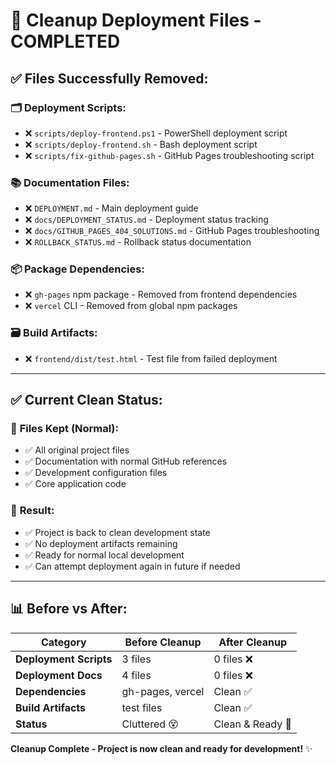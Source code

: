 # 🧹 Cleanup Deployment Files - COMPLETED

## ✅ **Files Successfully Removed:**

### 🗂️ **Deployment Scripts:**
- ❌ `scripts/deploy-frontend.ps1` - PowerShell deployment script
- ❌ `scripts/deploy-frontend.sh` - Bash deployment script  
- ❌ `scripts/fix-github-pages.sh` - GitHub Pages troubleshooting script

### 📚 **Documentation Files:**
- ❌ `DEPLOYMENT.md` - Main deployment guide
- ❌ `docs/DEPLOYMENT_STATUS.md` - Deployment status tracking
- ❌ `docs/GITHUB_PAGES_404_SOLUTIONS.md` - GitHub Pages troubleshooting
- ❌ `ROLLBACK_STATUS.md` - Rollback status documentation

### 📦 **Package Dependencies:**
- ❌ `gh-pages` npm package - Removed from frontend dependencies
- ❌ `vercel` CLI - Removed from global npm packages

### 🗃️ **Build Artifacts:**
- ❌ `frontend/dist/test.html` - Test file from failed deployment

---

## ✅ **Current Clean Status:**

### 📁 **Files Kept (Normal):**
- ✅ All original project files
- ✅ Documentation with normal GitHub references
- ✅ Development configuration files
- ✅ Core application code

### 🎯 **Result:**
- ✅ Project is back to clean development state  
- ✅ No deployment artifacts remaining
- ✅ Ready for normal local development
- ✅ Can attempt deployment again in future if needed

---

## 📊 **Before vs After:**

| Category | Before Cleanup | After Cleanup |
|----------|----------------|---------------|
| **Deployment Scripts** | 3 files | 0 files ❌ |
| **Deployment Docs** | 4 files | 0 files ❌ |
| **Dependencies** | gh-pages, vercel | Clean ✅ |
| **Build Artifacts** | test files | Clean ✅ |
| **Status** | Cluttered 😵 | Clean & Ready 🎉 |

**Cleanup Complete - Project is now clean and ready for development!** ✨
